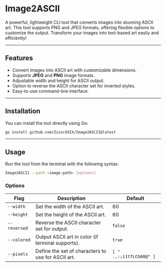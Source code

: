# **Image2ASCII**

A powerful, lightweight CLI tool that converts images into stunning ASCII art. This tool supports PNG and JPEG formats, offering flexible options to customize the output. Transform your images into text-based art easily and efficiently!

---
## **Features**

- Convert images into ASCII art with customizable dimensions.
- Supports **JPEG** and **PNG** image formats.
- Adjustable width and height for ASCII output.
- Option to reverse the ASCII character set for inverted styles.
- Easy-to-use command-line interface.

---

## **Installation**

You can install the tool directly using Go:

```bash
go install github.com/ZicorXXIX/Image2ASCII@latest
```
---
## **Usage**
Run the tool from the terminal with the following syntax:
```bash
Image2ASCII --path <image-path> [options]
```
### **Options**
| Flag            | Description                                  | Default                     |
|------------------|----------------------------------------------|-----------------------------|
| `--width`        | Set the width of the ASCII art.              | 60                 |
| `--height`       | Set the height of the ASCII art.             | 60                  |
| `--reversed`     | Reverse the ASCII character set for output.  | `false`                    |
| `--colored`      | Output ASCII art in color (if terminal supports). | `true`                     |
| `--pixels`       | Define the set of characters to use for ASCII art. | `[ " .,:;i1tfLCG08@" ]`    |
